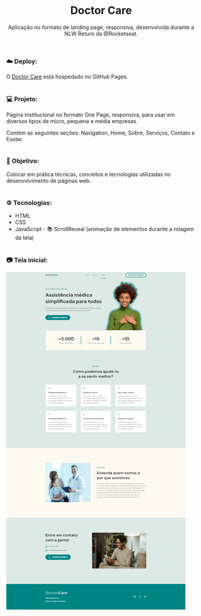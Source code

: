 <h1 align="center">Doctor Care</h1>
<p align="center">Aplicação no formato de landing page, responsiva, desenvolvida durante a NLW Return da @Rocketseat.</p> <br />

### ☁️ Deploy:

O <a href="https://github.com/LucasTKP/DoctorCare.git">Doctor Care</a> está hospedado no GitHub Pages.
<br /> <br />

### 💻 Projeto:

Página institucional no formato One Page, responsiva, para usar em diversos tipos de micro, pequena e média empresas.

Contém as seguintes seções: Navigation, Home, Sobre, Serviços, Contato e Footer.
<br /> <br />

### 🎯 Objetivo:

Colocar em prática técnicas, conceitos e tecnologias utilizadas no desenvolvimento de páginas web.
<br /> <br />

### ⚙️ Tecnologias:

- HTML
- CSS
- JavaScript - 📚 ScrollReveal (animação de elementos durante a rolagem da tela)
  <br /> <br />

### 📷 Tela inicial:

<kbd>[![Preview DoctorCare](imageProject.png)](https://projectdoctorcare.vercel.app/)<kbd>

<br />
